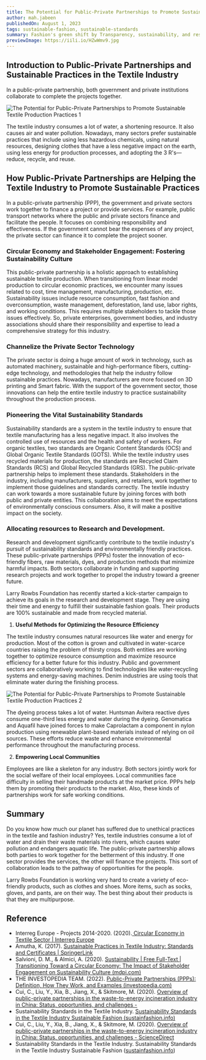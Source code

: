 ```yaml
---
title: The Potential for Public-Private Partnerships to Promote Sustainable Textile Production Practices
author: mah.jabeen
publishedOn: August 1, 2023
tags: sustainable-fashion, sustainable-standards
summary: Fashion's green shift by Transparency, sustainability, and responsible sourcing. Learn how these key trends are reshaping the industry.
previewImage: https://iili.io/HZwWmv9.jpg
---
```


## Introduction to Public-Private Partnerships and Sustainable Practices in the Textile Industry

In a public-private partnership, both government and private institutions collaborate to complete the projects
together.

![The Potential for Public-Private Partnerships to Promote Sustainable Textile Production Practices 1](https://iili.io/HZwWmv9.jpg)

The textile industry consumes a lot of water, a shortening resource. It also causes air and water pollution. Nowadays, many sectors prefer sustainable practices that include using less hazardous chemicals, using natural resources, designing clothes that have a less negative impact on the earth, using less energy for production processes, and adopting the 3 R's—reduce, recycle, and reuse.

## How Public-Private Partnerships are Helping the Textile Industry to Promote Sustainable Practices

In a public-private partnership (PPP), the government and private sectors work together to finance a project or provide services. For example, public transport networks where the public and private sectors finance and facilitate the people. It focuses on combining responsibility and effectiveness. If the government cannot bear the
expenses of any project, the private sector can finance it to complete the project sooner.

### Circular Economy and Stakeholder Engagement: Fostering Sustainability Culture

This public-private partnership is a holistic approach to establishing sustainable textile production. When transitioning from linear model production to circular economic practices, we encounter many issues related to cost, time management, manufacturing, production, etc. Sustainability issues include resource consumption, fast fashion and overconsumption, waste management, deforestation, land use, labor rights, and working conditions. This requires multiple stakeholders to tackle those issues effectively. So, private enterprises, government bodies, and industry associations should share their responsibility and expertise to lead a comprehensive strategy for this industry.

### Channelize the Private Sector Technology

The private sector is doing a huge amount of work in technology, such as automated machinery, sustainable and high-performance fibers, cutting-edge technology, and methodologies that help the industry follow sustainable practices. Nowadays, manufacturers are more focused on 3D printing and Smart fabric. With the support of the government sector, those innovations can help the entire textile industry to practice sustainability throughout the production process.

### Pioneering the Vital Sustainability Standards

Sustainability standards are a system in the textile industry to ensure that textile manufacturing has a less negative impact. It also involves the controlled use of resources and the health and safety of workers. For organic textiles, two standards are Organic Content Standards (OCS) and Global Organic Textile Standards (GOTS). While the textile industry uses recycled materials for production, the standards are Recycled Claim Standards (RCS) and Global Recycled Standards (GRS).
The public-private partnership helps to implement these standards. Stakeholders in the industry, including manufacturers, suppliers, and retailers, work together to implement those guidelines and standards correctly. The textile industry can work towards a more sustainable future by joining forces with both public and private entitie­s. This collaboration aims to meet the expectations of environmentally conscious consumers. Also, it will make a positive impact on the society.

### Allocating resources to Research and Development.

Research and development significantly contribute to the textile industry's pursuit of sustainability standards and environmentally friendly practices. These public-private partnerships (PPPs) foster the innovation of eco-friendly fibe­rs, raw materials, dyes, and production methods that minimize harmful impacts. Both sectors collaborate in funding and supporting research projects and work together to propel the industry toward a greener future.

Larry Rowbs Foundation has recently started a kick-starter campaign to achieve its goals in the research and development stage. They are using their time and energy to fulfill their sustainable fashion goals. Their products are 100% sustainable and made from recycled material.

1. **Useful Methods for Optimizing the Resource Efficiency**

The textile industry consumes natural resources like water and energy for production. Most of the cotton is grown and cultivated in water-scarce countries raising the problem of thirsty crops.
Both entities are working together to optimize resource consumption and maximize resource efficiency for a better future for this industry. Public and government sectors are collaboratively working to find technologies like water-recycling systems and energy-saving machines. Denim industries are using tools that eliminate water during the finishing process.

![The Potential for Public-Private Partnerships to Promote Sustainable Textile Production Practices 2](https://iili.io/HZwhRob.jpg)

The dyeing process takes a lot of water. Huntsman Avitera reactive dyes consume one-third less energy and water during the dyeing. Genomatica and Aquafil have joined forces to make Caprolactam a component in nylon production using renewable plant-based materials instead of relying on oil sources. These efforts reduce waste and enhance environmental performance throughout the manufacturing process.

2. **Empowering Local Communities**

Employees are like a skeleton for any industry. Both sectors jointly work for the social welfare of their local employees. Local communities face difficulty in selling their handmade products at the market price. PPPs help them by promoting their products to the market. Also, these kinds of partnerships work for safe working conditions.

## Summary

Do you know how much our planet has suffered due to unethical practices in the textile and fashion industry? Yes, textile industries consume a lot of water and drain their waste materials into rivers, which causes water pollution and endangers aquatic life. The public-private partnership allows both parties to work together for the betterment of this industry. If one sector provides the services, the other will finance the projects. This sort of collaboration leads to the pathway of opportunities for the people.

Larry Rowbs Foundation is working very hard to create a variety of eco-friendly products, such as clothes and shoes. More items, such as socks, gloves, and pants, are on their way. The best thing about their products is that they are multipurpose.

## Reference

-   Interreg Europe - Projects 2014-2020. (2020).[ Circular Economy in Textile Sector | Interreg Europe](https://projects2014-2020.interregeurope.eu/circpro/news/news-article/8457/circular-economy-in-textile-sector/)
-   Amutha, K. (2017). [Sustainable Practices in Textile Industry: Standards and Certificates | SpringerLink](https://link.springer.com/chapter/10.1007/978-981-10-2639-3_5)
-   Salvioni, D. M., & Almici, A. (2020). [Sustainability | Free Full-Text | Transitioning Toward a Circular Economy: The Impact of Stakeholder Engagement on Sustainability Culture (mdpi.com)](https://www.mdpi.com/2071-1050/12/20/8641)
-   THE INVESTOPEDIA TEAM. (2022). [Public-Private Partnerships (PPPs): Definition, How They Work, and Examples (investopedia.com)](https://www.investopedia.com/terms/p/public-private-partnerships.asp)
-   Cui, C., Liu, Y., Xia, B., Jiang, X., & Skitmore, M. (2020). [Overview of public-private partnerships in the
    waste-to-energy incineration industry in China: Status, opportunities, and challenges - ](https://www.sciencedirect.com/science/article/pii/S2211467X20301371?via%3Dihub=)
-   Sustainability Standards in the Textile Industry. [Sustainability Standards in the Textile Industry Sustainable Fashion (sustainfashion.info)](https://sustainfashion.info/sustainability-standards-in-the-textile-industry/)
-   Cui, C., Liu, Y., Xia, B., Jiang, X., & Skitmore, M. (2020). [Overview of public-private partnerships in the
    waste-to-energy incineration industry in China: Status, opportunities, and challenges - ScienceDirect](https://www.sciencedirect.com/science/article/pii/S2211467X20301371?via%3Dihub=)
-   Sustainability Standards in the Textile Industry. Sustainability Standards in the Textile Industry
    Sustainable Fashion ([sustainfashion.info](http://sustainfashion.info/))
